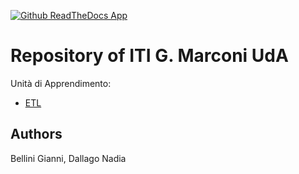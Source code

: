 [![Github ReadTheDocs App](https://img.shields.io/badge/WebApp-on-green.svg)](http://marconivr-docs.readthedocs.io/it/latest/)


# Repository of ITI G. Marconi UdA


Unità di Apprendimento:

+ [ETL](https://github.com/marconivr/docs/tree/master/docs/UdA/Analisi_dati_e_processo_ETL)

## Authors
Bellini Gianni, Dallago Nadia
